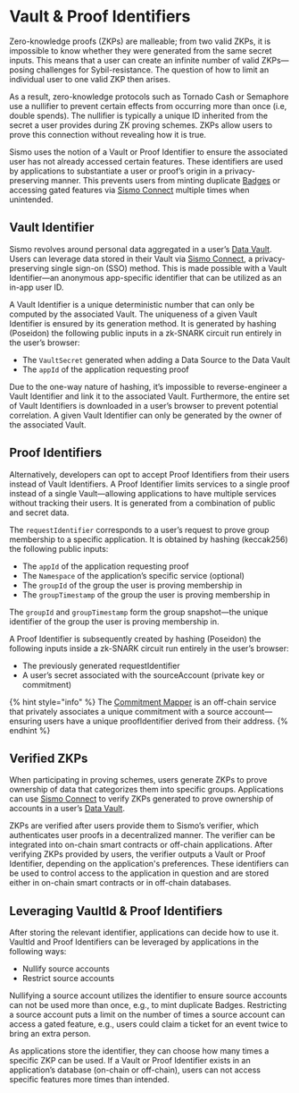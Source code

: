 # Vault & Proof Identifiers

Zero-knowledge proofs (ZKPs) are malleable; from two valid ZKPs, it is impossible to know whether they were generated from the same secret inputs. This means that a user can create an infinite number of valid ZKPs—posing challenges for Sybil-resistance. The question of how to limit an individual user to one valid ZKP then arises.

As a result, zero-knowledge protocols such as Tornado Cash or Semaphore use a nullifier to prevent certain effects from occurring more than once (i.e, double spends). The nullifier is typically a unique ID inherited from the secret a user provides during ZK proving schemes. ZKPs allow users to prove this connection without revealing how it is true.

Sismo uses the notion of a Vault or Proof Identifier to ensure the associated user has not already accessed certain features. These identifiers are used by applications to substantiate a user or proof’s origin in a privacy-preserving manner. This prevents users from minting duplicate [Badges](broken-reference) or accessing gated features via [Sismo Connect](../../../welcome-to-sismo/what-is-sismo-connect.md) multiple times when unintended.

## Vault Identifier

Sismo revolves around personal data aggregated in a user’s [Data Vault](data-gems-and-data-groups.md). Users can leverage data stored in their Vault via [Sismo Connect](../../../welcome-to-sismo/what-is-sismo-connect.md), a privacy-preserving single sign-on (SSO) method. This is made possible with a Vault Identifier—an anonymous app-specific identifier that can be utilized as an in-app user ID.

A Vault Identifier is a unique deterministic number that can only be computed by the associated Vault. The uniqueness of a given Vault Identifier is ensured by its generation method. It is generated by hashing (Poseidon) the following public inputs in a zk-SNARK circuit run entirely in the user’s browser:

* The `VaultSecret` generated when adding a Data Source to the Data Vault
* The `appId` of the application requesting proof

Due to the one-way nature of hashing, it’s impossible to reverse-engineer a Vault Identifier and link it to the associated Vault. Furthermore, the entire set of Vault Identifiers is downloaded in a user’s browser to prevent potential correlation. A given Vault Identifier can only be generated by the owner of the associated Vault.

## Proof Identifiers

Alternatively, developers can opt to accept Proof Identifiers from their users instead of Vault Identifiers. A Proof Identifier limits services to a single proof instead of a single Vault—allowing applications to have multiple services without tracking their users. It is generated from a combination of public and secret data.

The `requestIdentifier` corresponds to a user’s request to prove group membership to a specific application. It is obtained by hashing (keccak256) the following public inputs:

* The `appId` of the application requesting proof
* The `Namespace` of the application’s specific service (optional)
* The `groupId` of the group the user is proving membership in
* The `groupTimestamp` of the group the user is proving membership in

The `groupId` and `groupTimestamp` form the group snapshot—the unique identifier of the group the user is proving membership in.

A Proof Identifier is subsequently created by hashing (Poseidon) the following inputs inside a zk-SNARK circuit run entirely in the user’s browser:

* The previously generated requestIdentifier
* A user’s secret associated with the sourceAccount (private key or commitment)

{% hint style="info" %}
The [Commitment Mapper](commitment-mapper.md) is an off-chain service that privately associates a unique commitment with a source account—ensuring users have a unique proofIdentifier derived from their address.
{% endhint %}

## Verified ZKPs

When participating in proving schemes, users generate ZKPs to prove ownership of data that categorizes them into specific groups. Applications can use [Sismo Connect](../../../welcome-to-sismo/what-is-sismo-connect.md) to verify ZKPs generated to prove ownership of accounts in a user’s [Data Vault](data-gems-and-data-groups.md).

ZKPs are verified after users provide them to Sismo’s verifier, which authenticates user proofs in a decentralized manner. The verifier can be integrated into on-chain smart contracts or off-chain applications. After verifying ZKPs provided by users, the verifier outputs a Vault or Proof Identifier, depending on the application's preferences. These identifiers can be used to control access to the application in question and are stored either in on-chain smart contracts or in off-chain databases.

## Leveraging VaultId & Proof Identifiers

After storing the relevant identifier, applications can decide how to use it. VaultId and Proof Identifiers can be leveraged by applications in the following ways:

* Nullify source accounts
* Restrict source accounts

Nullifying a source account utilizes the identifier to ensure source accounts can not be used more than once, e.g., to mint duplicate Badges. Restricting a source account puts a limit on the number of times a source account can access a gated feature, e.g., users could claim a ticket for an event twice to bring an extra person.

As applications store the identifier, they can choose how many times a specific ZKP can be used. If a Vault or Proof Identifier exists in an application’s database (on-chain or off-chain), users can not access specific features more times than intended.
